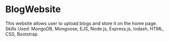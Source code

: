 # BlogWebsite
This website allows user to upload blogs and store it on the home page. 
Skills Used: MongoDB, Mongoose, EJS, Node.js, Express.js, lodash, HTML, CSS, Bootstrap
